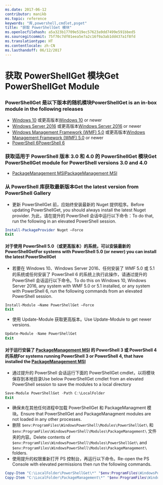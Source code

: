 ```yaml
---
ms.date: 2017-06-12
contributor: manikb
ms.topic: reference
keywords: "库,powershell,cmdlet,psget"
title: "获取 PowerShellGet 模块"
ms.openlocfilehash: a5a323b17709e519ec57623a9dd7499e591bbed5
ms.sourcegitcommit: 75f70c7df01eea5e7a2c16f9a3ab1dd437a1f8fd
ms.translationtype: HT
ms.contentlocale: zh-CN
ms.lasthandoff: 06/12/2017
---
```

<a name="get-powershellget-module"></a><span data-ttu-id="af894-103">获取 PowerShellGet 模块</span><span class="sxs-lookup"><span data-stu-id="af894-103">Get PowerShellGet Module</span></span>
========================

### <a name="powershellget-is-an-in-box-module-in-the-following-releases"></a><span data-ttu-id="af894-104">PowerShellGet 是以下版本的随机模块</span><span class="sxs-lookup"><span data-stu-id="af894-104">PowerShellGet is an in-box module in the following releases</span></span>
- <span data-ttu-id="af894-105">[Windows 10](https://www.microsoft.com/en-us/windows/get-windows-10) 或更高版本</span><span class="sxs-lookup"><span data-stu-id="af894-105">[Windows 10](https://www.microsoft.com/en-us/windows/get-windows-10) or newer</span></span>
- <span data-ttu-id="af894-106">[Windows Server 2016](https://technet.microsoft.com/en-us/windows-server-docs/get-started/windows-server-2016) 或更高版本</span><span class="sxs-lookup"><span data-stu-id="af894-106">[Windows Server 2016](https://technet.microsoft.com/en-us/windows-server-docs/get-started/windows-server-2016) or newer</span></span>
- <span data-ttu-id="af894-107">[Windows Management Framework (WMF) 5.0](https://www.microsoft.com/en-us/download/details.aspx?id=50395) 或更高版本</span><span class="sxs-lookup"><span data-stu-id="af894-107">[Windows Management Framework (WMF) 5.0](https://www.microsoft.com/en-us/download/details.aspx?id=50395) or newer</span></span>
- [<span data-ttu-id="af894-108">PowerShell 6</span><span class="sxs-lookup"><span data-stu-id="af894-108">PowerShell 6</span></span>](https://github.com/PowerShell/PowerShell/releases)

### <a name="get-powershellget-module-for-powershell-versions-30-and-40"></a><span data-ttu-id="af894-109">获取适用于 PowerShell 版本 3.0 和 4.0 的 PowerShellGet 模块</span><span class="sxs-lookup"><span data-stu-id="af894-109">Get PowerShellGet module for PowerShell versions 3.0 and 4.0</span></span>
- [<span data-ttu-id="af894-110">PackageManagement MSI</span><span class="sxs-lookup"><span data-stu-id="af894-110">PackageManagement MSI</span></span>](http://go.microsoft.com/fwlink/?LinkID=746217&clcid=0x409) 

### <a name="get-the-latest-version-from-powershell-gallery"></a><span data-ttu-id="af894-111">从 PowerShell 库获取最新版本</span><span class="sxs-lookup"><span data-stu-id="af894-111">Get the latest version from PowerShell Gallery</span></span>

- <span data-ttu-id="af894-112">更新 PowerShellGet 前，应始终安装最新的 Nuget 提供程序。</span><span class="sxs-lookup"><span data-stu-id="af894-112">Before updating PowerShellGet, you should always install the latest Nuget provider.</span></span> <span data-ttu-id="af894-113">为此，请在提升的 PowerShell 会话中运行以下命令：</span><span class="sxs-lookup"><span data-stu-id="af894-113">To do that, run the following in an elevated PowerShell session.</span></span>
```powershell
Install-PackageProvider Nuget –Force
Exit
```

#### <a name="for-systems-with-powershell-50-or-newer-you-can-install-the-latest-powershellget"></a><span data-ttu-id="af894-114">对于使用 PowerShell 5.0（或更高版本）的系统，可以安装最新的 PowerShellGet</span><span class="sxs-lookup"><span data-stu-id="af894-114">For systems with PowerShell 5.0 (or newer) you can install the latest PowerShellGet</span></span> 
- <span data-ttu-id="af894-115">若要在 Windows 10、Windows Server 2016、任何安装了 WMF 5.0 或 5.1 的系统或任何安装了 PowerShell 6 的系统上执行此操作，请通过提升的 PowerShell 会话运行以下命令。</span><span class="sxs-lookup"><span data-stu-id="af894-115">To do this on Windows 10, Windows Server 2016, any system with WMF 5.0 or 5.1 installed, or any system with PowerShell 6, run the following commands from an elevated PowerShell session.</span></span>
```powershell
Install-Module –Name PowerShellGet –Force
Exit
```

- <span data-ttu-id="af894-116">使用 Update-Module 获取更高版本。</span><span class="sxs-lookup"><span data-stu-id="af894-116">Use Update-Module to get newer versions.</span></span>
```powershell
Update-Module -Name PowerShellGet
Exit
```

#### <a name="for-systems-running-powershell-3-or-powershell-4-that-have-installed-the-packagemanagement-msihttpgomicrosoftcomfwlinklinkid746217clcid0x409"></a><span data-ttu-id="af894-117">对于运行安装了 [PackageManagement MSI](http://go.microsoft.com/fwlink/?LinkID=746217&clcid=0x409) 的 PowerShell 3 或 PowerShell 4 的系统</span><span class="sxs-lookup"><span data-stu-id="af894-117">For systems running PowerShell 3 or PowerShell 4, that have installed the [PackageManagement MSI](http://go.microsoft.com/fwlink/?LinkID=746217&clcid=0x409)</span></span>

- <span data-ttu-id="af894-118">通过提升的 PowerShell 会话运行下面的 PowerShellGet cmdlet，以将模块保存到本地目录</span><span class="sxs-lookup"><span data-stu-id="af894-118">Use below PowerShellGet cmdlet from an elevated PowerShell session to save the modules to a local directory</span></span>

```powershell
Save-Module PowerShellGet -Path C:\LocalFolder
Exit
```

- <span data-ttu-id="af894-119">确保未在其他任何进程中加载 PowerShellGet 和 PackageManagment 模块。</span><span class="sxs-lookup"><span data-stu-id="af894-119">Ensure that PowerShellGet and PackageManagment modules are not loaded in any other processes.</span></span>
- <span data-ttu-id="af894-120">删除 `$env:ProgramFiles\WindowsPowerShell\Modules\PowerShellGet\` 和 `$env:ProgramFiles\WindowsPowerShell\Modules\PackageManagement\` 文件夹的内容。</span><span class="sxs-lookup"><span data-stu-id="af894-120">Delete contents of `$env:ProgramFiles\WindowsPowerShell\Modules\PowerShellGet\` and  `$env:ProgramFiles\WindowsPowerShell\Modules\PackageManagement\` folders.</span></span>
- <span data-ttu-id="af894-121">使用提升的权限重新打开 PS 控制台，再运行以下命令。</span><span class="sxs-lookup"><span data-stu-id="af894-121">Re-open the PS Console with elevated permissions then run the following commands.</span></span>

```powershell
Copy-Item "C:\LocalFolder\PowerShellGet\*" "$env:ProgramFiles\WindowsPowerShell\Modules\PowerShellGet\" -Recurse -Force
Copy-Item "C:\LocalFolder\PackageManagement\*" "$env:ProgramFiles\WindowsPowerShell\Modules\PackageManagement\" -Recurse -Force